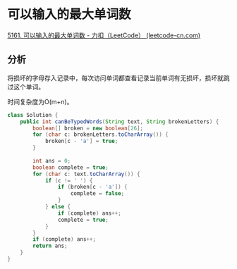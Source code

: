 # 可以输入的最大单词数

[5161. 可以输入的最大单词数 - 力扣（LeetCode） (leetcode-cn.com)](https://leetcode-cn.com/problems/maximum-number-of-words-you-can-type/)

## 分析

将损坏的字母存入记录中，每次访问单词都查看记录当前单词有无损坏，损坏就跳过这个单词。

时间复杂度为O(m+n)。

```java
class Solution {
    public int canBeTypedWords(String text, String brokenLetters) {
        boolean[] broken = new boolean[26];
        for (char c: brokenLetters.toCharArray()) {
            broken[c - 'a'] = true;
        }
        
        int ans = 0;
        boolean complete = true;
        for (char c: text.toCharArray()) {
            if (c != ' ') {
                if (broken[c - 'a']) {
                    complete = false;
                }
            } else {
                if (complete) ans++;
                complete = true;
            }
        }
        if (complete) ans++;
        return ans;
    }
}
```

